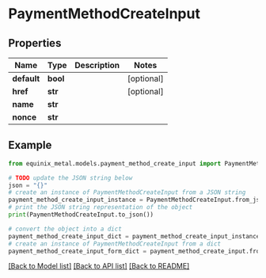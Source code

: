# PaymentMethodCreateInput


## Properties

Name | Type | Description | Notes
------------ | ------------- | ------------- | -------------
**default** | **bool** |  | [optional] 
**href** | **str** |  | [optional] 
**name** | **str** |  | 
**nonce** | **str** |  | 

## Example

```python
from equinix_metal.models.payment_method_create_input import PaymentMethodCreateInput

# TODO update the JSON string below
json = "{}"
# create an instance of PaymentMethodCreateInput from a JSON string
payment_method_create_input_instance = PaymentMethodCreateInput.from_json(json)
# print the JSON string representation of the object
print(PaymentMethodCreateInput.to_json())

# convert the object into a dict
payment_method_create_input_dict = payment_method_create_input_instance.to_dict()
# create an instance of PaymentMethodCreateInput from a dict
payment_method_create_input_form_dict = payment_method_create_input.from_dict(payment_method_create_input_dict)
```
[[Back to Model list]](../README.md#documentation-for-models) [[Back to API list]](../README.md#documentation-for-api-endpoints) [[Back to README]](../README.md)


